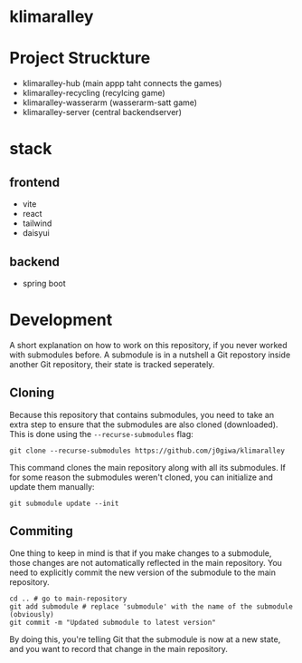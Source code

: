 # klimaralley

# Project Struckture
- klimaralley-hub (main appp taht connects the games)
- klimaralley-recycling (recylcing game)
- klimaralley-wasserarm (wasserarm-satt game)
- klimaralley-server (central backendserver)

# stack

## frontend
- vite
- react
- tailwind
- daisyui

## backend
- spring boot

# Development 
A short explanation on how to work on this repository, if you never worked with submodules before.
A submodule is in a nutshell a Git repostory inside another Git repository, their state is tracked seperately.

## Cloning
Because this repository that contains submodules, you need to take an extra step to ensure that the submodules are also cloned (downloaded).
This is done using the `--recurse-submodules` flag:
```
git clone --recurse-submodules https://github.com/j0giwa/klimaralley
```
This command clones the main repository along with all its submodules.
If for some reason the submodules weren't cloned, you can initialize and update them manually:
```
git submodule update --init
```

## Commiting
One thing to keep in mind is that if you make changes to a submodule, those changes are not automatically reflected in the main repository.
You need to explicitly commit the new version of the submodule to the main repository.
```
cd .. # go to main-repository
git add submodule # replace 'submodule' with the name of the submodule (obviously)
git commit -m "Updated submodule to latest version"
```
By doing this, you're telling Git that the submodule is now at a new state, and you want to record that change in the main repository.
